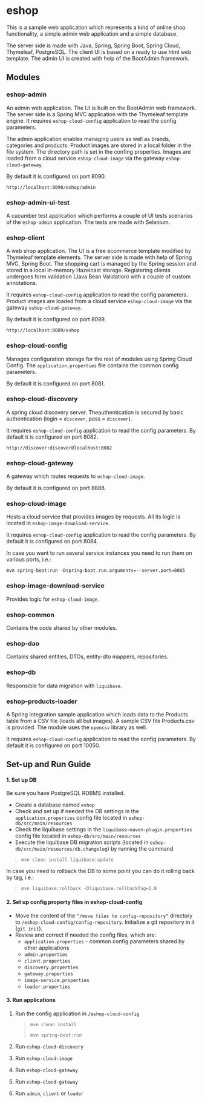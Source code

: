 # eshop
This is a sample web application which represents a kind of online shop functionality, a simple admin web application and a simple database.

The server side is made with Java, Spring, Spring Boot, Spring Cloud, Thymeleaf, PostgreSQL. The client UI is based on a ready to use html web template. The admin UI is created with help of the BootAdmin framework.

## Modules
### eshop-admin
An admin web application. The UI is built on the BootAdmin web framework. The server side is a Spring MVC application with the Thymeleaf template engine. It requires `eshop-cloud-config` application to read the config parameters.

The admin application enables managing users as well as brands, categories and products. Product images are stored in a local folder in the file system. The directory path is set in the confing properties. Images are loaded from a cloud service `eshop-cloud-image` via the gateway `eshop-cloud-gateway`.

By default it is configured on port 8090.

`http://localhost:8090/eshop/admin`


### eshop-admin-ui-test
A cucumber test application which performs a couple of UI tests scenarios of the `eshop-admin` application. The tests are made with Selenium.

### eshop-client
A web shop application. The UI is a free ecommerce template modified by Thymeleaf template elements. The server side is made with help of Spring MVC, Spring Boot. The shopping cart is managed by the Spring session and stored in a local in-memory Hazelcast storage. Registering clients undergoes form validation (Java Bean Validation) with a couple of custom annotations. 

It requires `eshop-cloud-config` application to read the config parameters. Product images are loaded from a cloud service `eshop-cloud-image` via the gateway `eshop-cloud-gateway`.

By default it is configured on port 8089.

`http://localhost:8089/eshop`

### eshop-cloud-config
Manages configuration storage for the rest of modules using Spring Cloud Config. The `application.properties` file contains the common config parameters.

By default it is configured on port 8081.

### eshop-cloud-discovery
A spring cloud discovery server. Theauthentication is secured by basic authentication (login = `discover`, pass = `discover`).

It requires `eshop-cloud-config` application to read the config parameters. By default it is configured on port 8082. 

`http://discover:discover@localhost:8082`

### eshop-cloud-gateway
A gateway which routes requests to `eshop-cloud-image`.

By default it is configured on port 8888.

### eshop-cloud-image
Hosts a cloud service that provides images by requests. All its logic is loceted in `eshop-image-download-service`.

It requires `eshop-cloud-config` application to read the config parameters. By default it is configured on port 8084.

In case you want to run several service instances you need to run them on various ports, i.e.:

`mvn spring-boot:run -Dspring-boot.run.arguments=--server.port=8085`

### eshop-image-download-service
Provides logic for `eshop-cloud-image`. 

### eshop-common
Contains the code shared by other modules.

### eshop-dao
Contains shared entities, DTOs, entity-dto mappers, repositories.

### eshop-db
Responsible for data migration with `liquibase`.

### eshop-products-loader
A Spring Integration sample application which loads data to the Products table from a CSV file (loads all but images). A sample CSV file Products.csv is provided. The module uses the `opencsv` library as well.

It requires `eshop-cloud-config` application to read the config parameters. By default it is configured on port 10050.


## Set-up and Run Guide
#### 1. Set up DB
Be sure you have PostgreSQL RDBMS installed. 
- Create a database named `eshop`
- Check and set up if needed the DB settings in the `application.properties` config file located in `eshop-db/src/main/resources`
- Check the liquibase settings in the `liquibase-maven-plugin.properties` config file located in `eshop-db/src/main/resources`
- Execute the liquibase DB migration scripts (located in `eshop-db/src/main/resources/db.changelog`) by running the command
> `mvn clean install liquibase:update`

In case you need to rollback the DB to some point you can do it rolling back by tag, i.e.:
> `mvn liquibase:rollback -Dliquibase.rollbackTag=1.0`
> 

#### 2. Set up config property files in eshop-cloud-config
- Move the content of the `"/move files to config-repository"` directory to `/eshop-cloud-config/config-repository`. Initialize a git repository in it (`git init`).
- Review and correct if needed the config files, which are:
    - `application.properties` - common config parameters shared by other applications
    - `admin.properties`
    - `client.properties`
    - `discovery.properties`
    - `gateway.properties`
    - `image-service.properties`
    - `loader.properties`

#### 3. Run applications
1. Run the config application in `/eshop-cloud-config` 
   > `mvn clean install`
   > 
   > `mvn spring-boot:run`
   
2. Run `eshop-cloud-discovery`
3. Run `eshop-cloud-image`
4. Run `eshop-cloud-gateway`
5. Run `eshop-cloud-gateway`
6. Run `admin`, `client` or `loader`